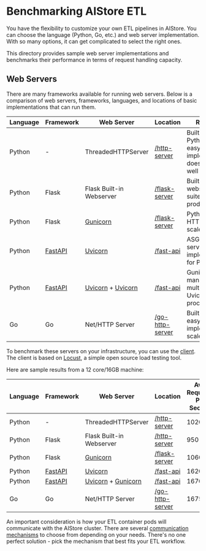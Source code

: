 # Benchmarking AIStore ETL

You have the flexibility to customize your own ETL pipelines in AIStore. You can choose the language (Python, Go, etc.) and web server implementation. With so many options, it can get complicated to select the right ones. 

This directory provides sample web server implementations and benchmarks their performance in terms of request handling capacity.

## Web Servers

There are many frameworks available for running web servers. Below is a comparison of web servers, frameworks, languages, and locations of basic implementations that can run them.

| Language | Framework | Web Server | Location | Remarks |
|-|-|-|-|-|  
| Python | - | ThreadedHTTPServer | [/http-server](http-server/) | Built-in to Python, very easy to implement, doesn't scale well |
| Python | Flask | Flask Built-in Webserver | [/flask-server](flask-server/) | Built-in flask webserver, not suited for production |
| Python | Flask | [Gunicorn](https://gunicorn.org/) | [/flask-server](flask-server/) | Python WSGI HTTP server, scales well |
| Python | [FastAPI](https://fastapi.tiangolo.com/) | [Uvicorn](https://www.uvicorn.org/) | [/fast-api](fast-api/) | ASGI web server implementation for Python |
| Python | [FastAPI](https://fastapi.tiangolo.com/) | [Uvicorn](https://www.uvicorn.org/) + [Uvicorn](https://www.uvicorn.org/) | [/fast-api](fast-api/) | Gunicorn manages multiple Uvicorn processes |
| Go | Go | Net/HTTP Server | [/go-http-server](go-http-server/) | Built-in to Go, easy to implement, scales well |

To benchmark these servers on your infrastructure, you can use the [client](client). The client is based on [Locust](https://locust.io/), a simple open source load testing tool.

Here are sample results from a 12 core/16GB machine:

| Language | Framework | Web Server | Location | Avg. Requests Per Second |
|-|-|-|-|-|
| Python | - | ThreadedHTTPServer | [/http-server](http-server/) | 1020 |  
| Python | Flask | Flask Built-in Webserver | [/http-server](http-server/) | 950 |
| Python | Flask | [Gunicorn](https://gunicorn.org/) | [/flask-server](flask-server/) | 1060 |
| Python | [FastAPI](https://fastapi.tiangolo.com/) | [Uvicorn](https://www.uvicorn.org/) | [/fast-api](fast-api/) | 1620 |
| Python | [FastAPI](https://fastapi.tiangolo.com/) | [Uvicorn](https://www.uvicorn.org/) + [Gunicorn](https://gunicorn.org/) | [/fast-api](fast-api/) | 1670 | 
| Go | Go | Net/HTTP Server | [/go-http-server](go-http-server/) | 1675 |

An important consideration is how your ETL container pods will communicate with the AIStore cluster. There are several [communication mechanisms](https://github.com/NVIDIA/aistore/blob/main/docs/etl.md#communication-mechanisms) to choose from depending on your needs. There's no one perfect solution - pick the mechanism that best fits your ETL workflow.

